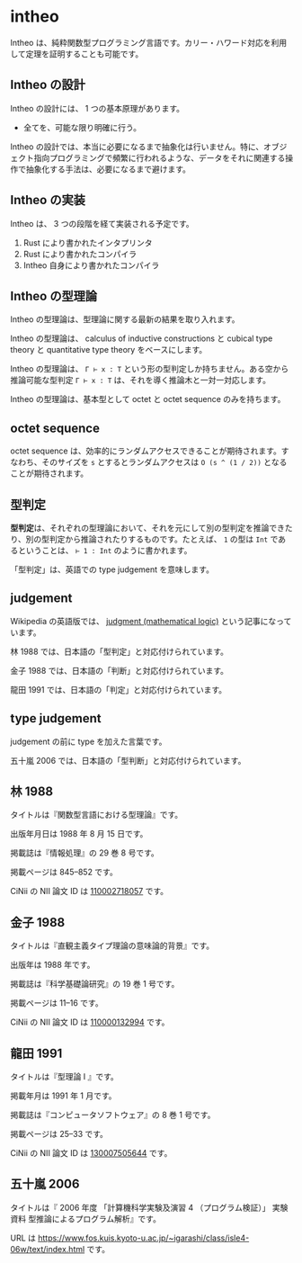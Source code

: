 # intheo

Intheo は、純粋関数型プログラミング言語です。カリー・ハワード対応を利用して定理を証明することも可能です。

## Intheo の設計

Intheo の設計には、 1 つの基本原理があります。

* 全てを、可能な限り明確に行う。

Intheo の設計では、本当に必要になるまで抽象化は行いません。特に、オブジェクト指向プログラミングで頻繁に行われるような、データをそれに関連する操作で抽象化する手法は、必要になるまで避けます。

## Intheo の実装

Intheo は、 3 つの段階を経て実装される予定です。

1. Rust により書かれたインタプリンタ
2. Rust により書かれたコンパイラ
3. Intheo 自身により書かれたコンパイラ

## Intheo の型理論

Intheo の型理論は、型理論に関する最新の結果を取り入れます。

Intheo の型理論は、 calculus of inductive constructions と cubical type theory と quantitative type theory をベースにします。

Intheo の型理論は、 `Γ ⊢ x : T` という形の型判定しか持ちません。ある空から推論可能な型判定 `Γ ⊢ x : T` は、それを導く推論木と一対一対応します。

Intheo の型理論は、基本型として octet と octet sequence のみを持ちます。

## octet sequence

octet sequence は、効率的にランダムアクセスできることが期待されます。すなわち、そのサイズを `s` とするとランダムアクセスは `O (s ^ (1 / 2))` となることが期待されます。

## 型判定

**型判定**は、それぞれの型理論において、それを元にして別の型判定を推論できたり、別の型判定から推論されたりするものです。たとえば、 `1` の型は `Int` であるということは、 `⊢ 1 : Int` のように書かれます。

「型判定」は、英語での type judgement を意味します。

## judgement

Wikipedia の英語版では、 [judgment (mathematical logic)](https://en.wikipedia.org/wiki/Judgment_(mathematical_logic)) という記事になっています。

林 1988 では、日本語の「型判定」と対応付けられています。

金子 1988 では、日本語の「判断」と対応付けられています。

龍田 1991 では、日本語の「判定」と対応付けられています。

## type judgement

judgement の前に type を加えた言葉です。

五十嵐 2006 では、日本語の「型判断」と対応付けられています。

## 林 1988

タイトルは『関数型言語における型理論』です。

出版年月日は 1988 年 8 月 15 日です。

掲載誌は『情報処理』の 29 巻 8 号です。

掲載ページは 845–852 です。

CiNii の NII 論文 ID は [110002718057](https://ci.nii.ac.jp/naid/110002718057) です。

## 金子 1988

タイトルは『直観主義タイプ理論の意味論的背景』です。

出版年は 1988 年です。

掲載誌は『科学基礎論研究』の 19 巻 1 号です。

掲載ページは 11–16 です。

CiNii の NII 論文 ID は [110000132994](https://ci.nii.ac.jp/naid/110000132994) です。

## 龍田 1991

タイトルは『型理論 I 』です。

掲載年月は 1991 年 1 月です。

掲載誌は『コンピュータソフトウェア』の 8 巻 1 号です。

掲載ページは 25–33 です。

CiNii の NII 論文 ID は [130007505644](https://ci.nii.ac.jp/naid/130007505644) です。

## 五十嵐 2006

タイトルは『 2006 年度 「計算機科学実験及演習 4 （プログラム検証）」 実験資料 型推論によるプログラム解析』です。

URL は https://www.fos.kuis.kyoto-u.ac.jp/~igarashi/class/isle4-06w/text/index.html です。
